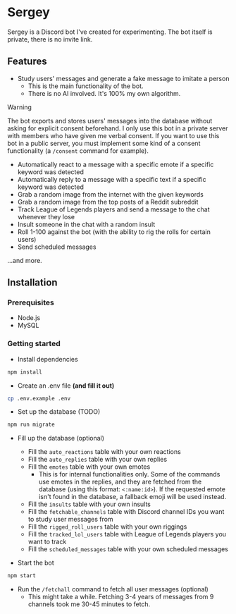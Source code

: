 # Sergey

Sergey is a Discord bot I've created for experimenting. The bot itself is private, there is no invite link.

## Features

- Study users' messages and generate a fake message to imitate a person
    - This is the main functionality of the bot.
    - There is no AI involved. It's 100% my own algorithm.
> [!WARNING]  
> The bot exports and stores users' messages into the database without asking for explicit consent beforehand. I only use this bot in a private server with members who have given me verbal consent. If you want to use this bot in a public server, you must implement some kind of a consent functionality (a `/consent` command for example).

- Automatically react to a message with a specific emote if a specific keyword was detected
- Automatically reply to a message with a specific text if a specific keyword was detected
- Grab a random image from the internet with the given keywords
- Grab a random image from the top posts of a Reddit subreddit
- Track League of Legends players and send a message to the chat whenever they lose
- Insult someone in the chat with a random insult
- Roll 1-100 against the bot (with the ability to rig the rolls for certain users)
- Send scheduled messages

...and more.

## Installation

### Prerequisites

- Node.js
- MySQL

### Getting started

- Install dependencies
```bash
npm install
```

- Create an .env file **(and fill it out)**
```bash
cp .env.example .env
```

- Set up the database (TODO)
```bash
npm run migrate
```

- Fill up the database (optional)
    - Fill the `auto_reactions` table with your own reactions
    - Fill the `auto_replies` table with your own replies
    - Fill the `emotes` table with your own emotes
        - This is for internal functionalities only. Some of the commands use emotes in the replies, and they are fetched from the database (using this format: `<:name:id>`). If the requested emote isn't found in the database, a fallback emoji will be used instead.
    - Fill the `insults` table with your own insults
    - Fill the `fetchable_channels` table with Discord channel IDs you want to study user messages from
    - Fill the `rigged_roll_users` table with your own riggings
    - Fill the `tracked_lol_users` table with League of Legends players you want to track
    - Fill the `scheduled_messages` table with your own scheduled messages

- Start the bot
```bash
npm start
```

- Run the `/fetchall` command to fetch all user messages (optional)
    - This might take a while. Fetching 3-4 years of messages from 9 channels took me 30-45 minutes to fetch.
